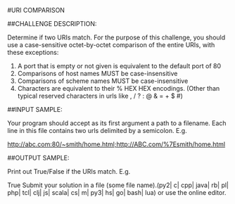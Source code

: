 #URI COMPARISON

##CHALLENGE DESCRIPTION:

Determine if two URIs match. For the purpose of this challenge, you should use a case-sensitive octet-by-octet comparison of the entire URIs, with these exceptions:

1. A port that is empty or not given is equivalent to the default port of 80
2. Comparisons of host names MUST be case-insensitive
3. Comparisons of scheme names MUST be case-insensitive
4. Characters are equivalent to their % HEX HEX encodings. (Other than typical reserved characters in urls like , / ? : @ & = + $ #)

##INPUT SAMPLE:

Your program should accept as its first argument a path to a filename. Each line in this file contains two urls delimited by a semicolon. E.g.

http://abc.com:80/~smith/home.html;http://ABC.com/%7Esmith/home.html

##OUTPUT SAMPLE:

Print out True/False if the URIs match. E.g.

True
Submit your solution in a file (some file name).(py2| c| cpp| java| rb| pl| php| tcl| clj| js| scala| cs| m| py3| hs| go| bash| lua) or use the online editor.